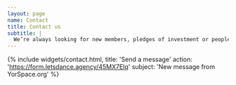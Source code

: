 ```yaml
---
layout: page
name: Contact
title: Contact us
subtitle: |
  We’re always looking for new members, pledges of investment or people just interested in getting in touch. Use the form below to start talking to us and one of our team will be in touch.
---
```


{% include widgets/contact.html,
  title: 'Send a message'
  action: 'https://form.letsdance.agency/45MX7Elq'
  subject: 'New message from YorSpace.org'
  %}
